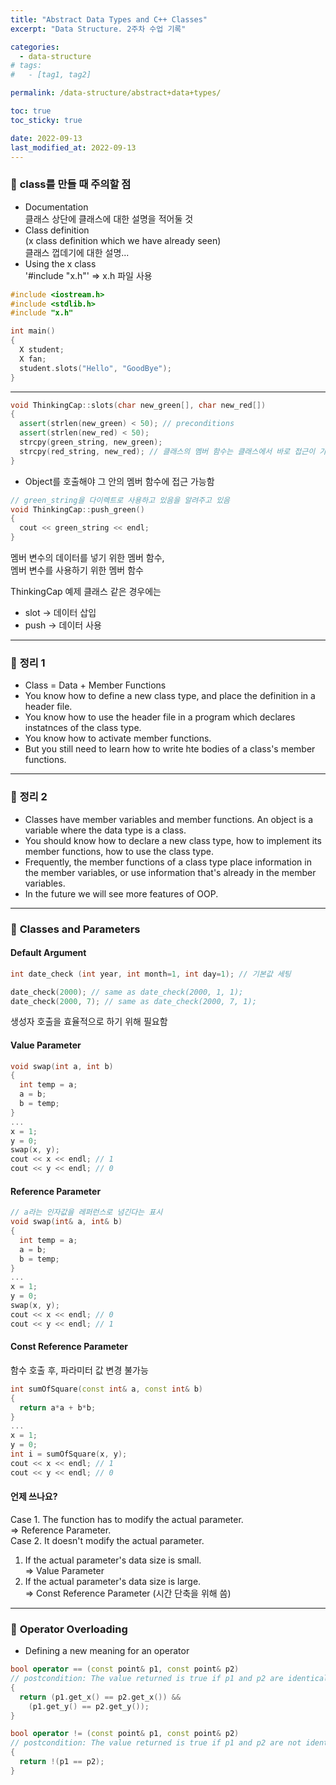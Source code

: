 ```yaml
---
title: "Abstract Data Types and C++ Classes"
excerpt: "Data Structure. 2주차 수업 기록"

categories:
  - data-structure
# tags:
#   - [tag1, tag2]

permalink: /data-structure/abstract+data+types/

toc: true
toc_sticky: true

date: 2022-09-13
last_modified_at: 2022-09-13
---
```

 
### 🧩 <b>class를 만들 때 주의할 점</b>
* Documentation <br>
클래스 상단에 클래스에 대한 설명을 적어둘 것
* Class definition <br>
(x class definition which we have already seen) <br>
클래스 껍데기에 대한 설명...
* Using the x class <br>
'#include "x.h"' => x.h 파일 사용 <br>

``` c++
#include <iostream.h>
#include <stdlib.h>
#include "x.h"

int main()
{
  X student;
  X fan;
  student.slots("Hello", "GoodBye");
}
```
---
 
``` c++
void ThinkingCap::slots(char new_green[], char new_red[])
{
  assert(strlen(new_green) < 50); // preconditions
  assert(strlen(new_red) < 50);
  strcpy(green_string, new_green);
  strcpy(red_string, new_red); // 클래스의 멤버 함수는 클래스에서 바로 접근이 가능
}
```
* Object를 호출해야 그 안의 멤버 함수에 접근 가능함

``` c++
// green_string을 다이렉트로 사용하고 있음을 알려주고 있음
void ThinkingCap::push_green()
{
  cout << green_string << endl;
}
```

멤버 변수의 데이터를 넣기 위한 멤버 함수, <br>
멤버 변수를 사용하기 위한 멤버 함수

ThinkingCap 예제 클래스 같은 경우에는 <br>
* slot -> 데이터 삽입 <br>
* push -> 데이터 사용

---

### 🧩 <b>정리 1</b>
* Class = Data + Member Functions
* You know how to define a new class type, and place the definition in a header file.
* You know how to use the header file in a program which declares instatnces of the class type.
* You know how to activate member functions.
* But you still need to learn how to write hte bodies of a class's member functions.

---

### 🧩 <b>정리 2</b>
* Classes have member variables and member functions. An object is a variable where the data type is a class.
* You should know how to declare a new class type, how to implement its member functions, how to use the class type.
* Frequently, the member functions of a class type place information in the member variables, or use information that's already in the member variables.
* In the future we will see more features of OOP. 

---

### 🧩 <b>Classes and Parameters</b>
#### <b>Default Argument</b>
``` c++
int date_check (int year, int month=1, int day=1); // 기본값 세팅

date_check(2000); // same as date_check(2000, 1, 1);
date_check(2000, 7); // same as date_check(2000, 7, 1);
```
생성자 호출을 효율적으로 하기 위해 필요함 <br>

#### <b>Value Parameter</b>
``` c++
void swap(int a, int b)
{
  int temp = a;
  a = b;
  b = temp;
}
...
x = 1;
y = 0;
swap(x, y);
cout << x << endl; // 1
cout << y << endl; // 0
```

#### <b>Reference Parameter</b>
``` c++
// a라는 인자값을 레퍼런스로 넘긴다는 표시
void swap(int& a, int& b) 
{
  int temp = a;
  a = b;
  b = temp;
}
...
x = 1;
y = 0;
swap(x, y);
cout << x << endl; // 0
cout << y << endl; // 1
```

#### <b>Const Reference Parameter</b>
함수 호출 후, 파라미터 값 변경 불가능
``` c++
int sumOfSquare(const int& a, const int& b)
{
  return a*a + b*b;
}
...
x = 1; 
y = 0;
int i = sumOfSquare(x, y);
cout << x << endl; // 1
cout << y << endl; // 0
```

#### <b>언제 쓰나요?</b>
Case 1. The function has to modify the actual parameter.<br>
=> Reference Parameter. <br>
Case 2. It doesn't modify the actual parameter.<br>
1) If the actual parameter's data size is small.<br>
=> Value Parameter
2) If the actual parameter's data size is large. <br>
=> Const Reference Parameter (시간 단축을 위해 씀)

---

### 🧩 <b>Operator Overloading</b>
- Defining a new meaning for an operator
``` c++
bool operator == (const point& p1, const point& p2)
// postcondition: The value returned is true if p1 and p2 are identical. Otherwise, false is returned.
{
  return (p1.get_x() == p2.get_x()) &&
    (p1.get_y() == p2.get_y());
}

bool operator != (const point& p1, const point& p2)
// postcondition: The value returned is true if p1 and p2 are not identical. Otherwise, false is returned.
{
  return !(p1 == p2);
}
```
